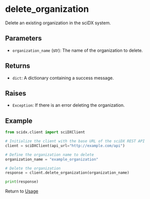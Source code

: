 # delete_organization

Delete an existing organization in the sciDX system.

## Parameters

- `organization_name` (str): The name of the organization to delete.

## Returns

- `dict`: A dictionary containing a success message.

## Raises

- `Exception`: If there is an error deleting the organization.

## Example

```python
from scidx.client import sciDXClient

# Initialize the client with the base URL of the sciDX REST API
client = sciDXClient(api_url="http://example.com/api")

# Define the organization name to delete
organization_name = "example_organization"

# Delete the organization
response = client.delete_organization(organization_name)

print(response)
```

Return to [Usage](../usage.md)
